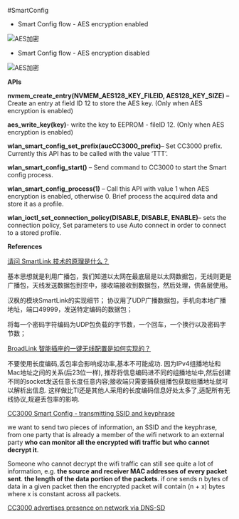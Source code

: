 #SmartConfig
* Smart Config flow - AES encryption enabled

![AES加密](http://processors.wiki.ti.com/images/a/ae/Procedure_smart_config.PNG)

* Smart Config flow - AES encryption disabled

![AES加密](http://processors.wiki.ti.com/images/9/92/Procedure_smart_config1.PNG)

**APIs**

**nvmem_create_entry(NVMEM_AES128_KEY_FILEID, AES128_KEY_SIZE)** – Create an entry at field ID 12 to store the AES key. (Only when AES encryption is enabled)

**aes_write_key(key)**- write the key to EEPROM - fileID 12. (Only when AES encryption is enabled)

**wlan_smart_config_set_prefix(aucCC3000_prefix)**– Set CC3000 prefix. Currently this API has to be called with the value ‘TTT’.

**wlan_smart_config_start()** – Send command to CC3000 to start the Smart config process.

**wlan_smart_config_process(1)** – Call this API with value 1 when AES encryption is enabled, otherwise 0. Brief process the acquired data and store it as a profile.

**wlan_ioctl_set_connection_policy(DISABLE, DISABLE, ENABLE)**– sets the connection policy, Set parameters to use Auto connect in order to connect to a stored profile.

**References**

[请问 SmartLink 技术的原理是什么？](http://www.zhihu.com/question/24513232)

基本思想就是利用广播包，我们知道以太网在最底层是以太网数据包，无线则更是广播包，天线发送数据包到空中，接收端接收到数据包，然后处理，供各层使用。

汉枫的模块SmartLink的实现细节；
协议用了UDP广播数据包，手机向本地广播地址，端口49999，发送特定编码的数据包；

将每一个密码字符编码为UDP包负载的字节数，一个回车，一个换行以及密码字节数；

[BroadLink 智能插座的一键无线配置是如何实现的？](http://www.zhihu.com/question/21783165)

不要使用长度编码,丢包率会影响成功率,基本不可能成功.
因为IPv4组播地址和Mac地址之间的关系(后23位一样),
推荐将信息编码进不同的组播地址中,然后创建不同的socket发送任意长度任意内容;接收端只需要捕获组播包获取组播地址就可以解析出信息.
这样做比TI还是其他人采用的长度编码信息好处太多了,适配所有无线协议,规避丢包率的影响.

[CC3000 Smart Config - transmitting SSID and keyphrase](http://depletionregion.blogspot.ch/2013/10/cc3000-smart-config-transmitting-ssid.html)
 
  we want to send two pieces of information, an SSID and the keyphrase, from one party that is already a member of the wifi network to an external party **who can monitor all the encrypted wifi traffic but who cannot decrypt it**.
 
  Someone who cannot decrypt the wifi traffic can still see quite a lot of information, e.g. **the source and receiver MAC addresses of every packet sent**. **the length of the data portion of the packets**. if one sends n bytes of data in a given packet then the encrypted packet will contain (n + x) bytes where x is constant across all packets.
  
[CC3000 advertises presence on network via DNS-SD](http://depletionregion.blogspot.ch/2013/10/cc3000-advertises-presence-on-network.html)
